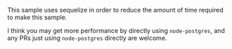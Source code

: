 This sample uses sequelize in order to reduce the amount of time required to make this sample.

I think you may get more performance by directly using `node-postgres`, and any PRs just using `node-postgres` directly are welcome.